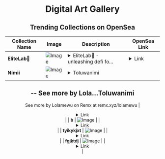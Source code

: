 <div align="center">

# Digital Art Gallery

## Trending Collections on OpenSea

| Collection Name                       | Image                                                                                     | Description                       | OpenSea Link                                                                                          |
|---------------------------------------|-------------------------------------------------------------------------------------------|-----------------------------------|--------------------------------------------------------------------------------------------------------|
| **EliteLab🌟** | ![Image](https://i.seadn.io/s/raw/files/34b281027ab653c51159218faf093f1b.jpg?w=500&auto=format?w=200&auto=format) | <details><summary>EliteLab🌟 - unleashing defi fo...</summary>EliteLab🌟 - unleashing defi forever</details> | <details><summary>Link</summary>[EliteLab🌟](https://opensea.io/collection/elitelab-2)</details> |
| **Nimii** | ![Image](https://i.seadn.io/s/raw/files/a63ee6a626ebd199398ac80dc8c0067c.png?w=500&auto=format?w=200&auto=format) | <details><summary>Toluwanimi
--
See more by Lola...</summary>Toluwanimi
--
See more by Lolamewu  on Remx at remx.xyz/lolamewu</details> | <details><summary>Link</summary>[Nimii](https://opensea.io/collection/nimii)</details> |
| **b** | ![Image](https://i.seadn.io/s/raw/files/0c32d68447dfdec4b4b83c9791cf39da.jpg?w=500&auto=format?w=200&auto=format) |  | <details><summary>Link</summary>[b](https://opensea.io/collection/b-3056)</details> |
| **tyikykjxt** | ![Image](https://i.seadn.io/s/raw/files/185126bb6bbde37cf8ba5aa61bfa54d6.jpg?w=500&auto=format?w=200&auto=format) |  | <details><summary>Link</summary>[tyikykjxt](https://opensea.io/collection/tyikykjxt)</details> |
| **fgjktdj** | ![Image](https://i.seadn.io/s/raw/files/01d268eda1697e432cb2fa015c0d8199.jpg?w=500&auto=format?w=200&auto=format) |  | <details><summary>Link</summary>[fgjktdj](https://opensea.io/collection/fgjktdj)</details> |

</div>